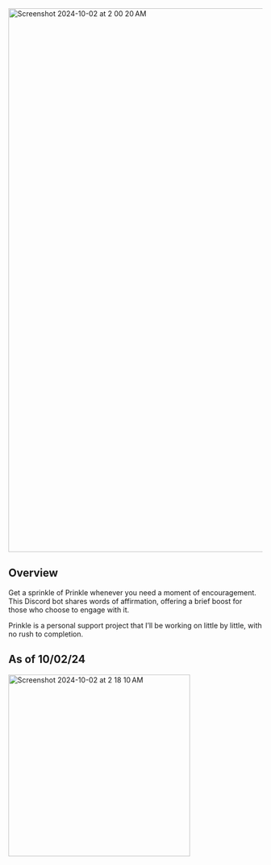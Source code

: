 <img width="1077" alt="Screenshot 2024-10-02 at 2 00 20 AM" src="https://github.com/user-attachments/assets/ace2fd0a-e3ce-4f44-a513-6085a96fb70a">

## Overview
Get a sprinkle of Prinkle whenever you need a moment of encouragement. This Discord bot shares words of affirmation, offering a brief boost for those who choose to engage with it.

Prinkle is a personal support project that I’ll be working on little by little, with no rush to completion. 

## As of 10/02/24
<img width="360" alt="Screenshot 2024-10-02 at 2 18 10 AM" src="https://github.com/user-attachments/assets/672fec72-2866-44ab-a125-f3b77a1ecb26">
